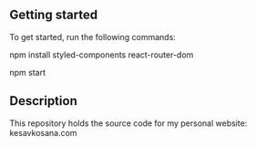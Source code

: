 ## Getting started

To get started, run the following commands:

npm install styled-components react-router-dom

npm start

## Description
This repository holds the source code for my personal website: kesavkosana.com